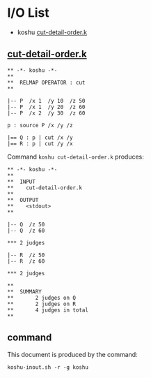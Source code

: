 # I/O List

- koshu [cut-detail-order.k](#cut-detail-orderk)



## [cut-detail-order.k](cut-detail-order.k)

```
** -*- koshu -*-
**
**  RELMAP OPERATOR : cut
**

|-- P  /x 1  /y 10  /z 50
|-- P  /x 1  /y 20  /z 60
|-- P  /x 2  /y 30  /z 60

p : source P /x /y /z

|== Q : p | cut /x /y
|== R : p | cut /y /x
```

Command `koshu cut-detail-order.k` produces:

```
** -*- koshu -*-
**
**  INPUT
**    cut-detail-order.k
**
**  OUTPUT
**    <stdout>
**

|-- Q  /z 50
|-- Q  /z 60

*** 2 judges

|-- R  /z 50
|-- R  /z 60

*** 2 judges

**
**  SUMMARY
**       2 judges on Q
**       2 judges on R
**       4 judges in total
**
```



## command

This document is produced by the command:

```
koshu-inout.sh -r -g koshu
```
